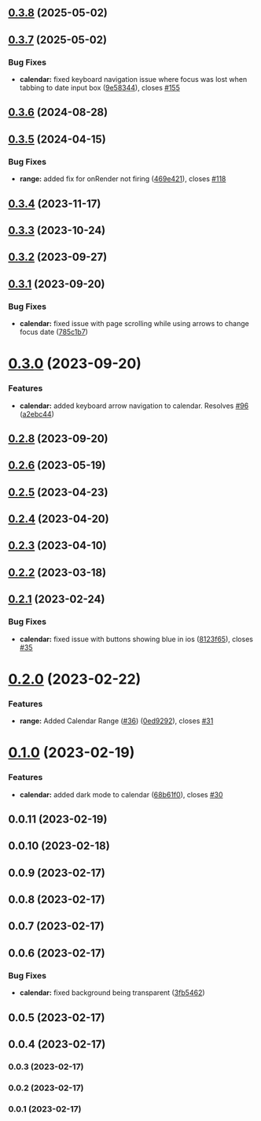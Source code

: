 

## [0.3.8](https://github.com/DateDreamer/DateDreamer/compare/0.3.7...0.3.8) (2025-05-02)

## [0.3.7](https://github.com/DateDreamer/DateDreamer/compare/0.3.6...0.3.7) (2025-05-02)


### Bug Fixes

* **calendar:** fixed keyboard navigation issue where focus was lost when tabbing to date input box ([9e58344](https://github.com/DateDreamer/DateDreamer/commit/9e58344b71674ab8bdac33a564cbaaede4642899)), closes [#155](https://github.com/DateDreamer/DateDreamer/issues/155)

## [0.3.6](https://github.com/DateDreamer/DateDreamer/compare/0.3.5...0.3.6) (2024-08-28)

## [0.3.5](https://github.com/DateDreamer/DateDreamer/compare/0.3.4...0.3.5) (2024-04-15)


### Bug Fixes

* **range:** added fix for onRender not firing ([469e421](https://github.com/DateDreamer/DateDreamer/commit/469e421381a2ee59c8c394a197704bfe40dc962a)), closes [#118](https://github.com/DateDreamer/DateDreamer/issues/118)

## [0.3.4](https://github.com/DateDreamer/DateDreamer/compare/0.3.3...0.3.4) (2023-11-17)

## [0.3.3](https://github.com/DateDreamer/DateDreamer/compare/0.3.2...0.3.3) (2023-10-24)

## [0.3.2](https://github.com/DateDreamer/DateDreamer/compare/0.3.1...0.3.2) (2023-09-27)

## [0.3.1](https://github.com/DateDreamer/DateDreamer/compare/0.3.0...0.3.1) (2023-09-20)


### Bug Fixes

* **calendar:** fixed issue with page scrolling while using arrows to change focus date ([785c1b7](https://github.com/DateDreamer/DateDreamer/commit/785c1b72bc772b49b4a12f4fbcc774cd7a358d2d))

# [0.3.0](https://github.com/DateDreamer/DateDreamer/compare/0.2.8...0.3.0) (2023-09-20)


### Features

* **calendar:** added keyboard arrow navigation to calendar. Resolves [#96](https://github.com/DateDreamer/DateDreamer/issues/96) ([a2ebc44](https://github.com/DateDreamer/DateDreamer/commit/a2ebc44e21358c7fc532914974beb90c24bf63a4))

## [0.2.8](https://github.com/DateDreamer/DateDreamer/compare/0.2.6...0.2.8) (2023-09-20)

## [0.2.6](https://github.com/DateDreamer/DateDreamer/compare/0.2.5...0.2.6) (2023-05-19)

## [0.2.5](https://github.com/DateDreamer/DateDreamer/compare/0.2.4...0.2.5) (2023-04-23)

## [0.2.4](https://github.com/DateDreamer/DateDreamer/compare/0.2.3...0.2.4) (2023-04-20)

## [0.2.3](https://github.com/DateDreamer/DateDreamer/compare/0.2.2...0.2.3) (2023-04-10)

## [0.2.2](https://github.com/DateDreamer/DateDreamer/compare/0.2.1...0.2.2) (2023-03-18)

## [0.2.1](https://github.com/DateDreamer/DateDreamer/compare/0.2.0...0.2.1) (2023-02-24)


### Bug Fixes

* **calendar:** fixed issue with buttons showing blue in ios ([8123f65](https://github.com/DateDreamer/DateDreamer/commit/8123f654e31862d49a02b54d94f7548eae9f507f)), closes [#35](https://github.com/DateDreamer/DateDreamer/issues/35)

# [0.2.0](https://github.com/DateDreamer/DateDreamer/compare/0.1.0...0.2.0) (2023-02-22)


### Features

* **range:** Added Calendar Range ([#36](https://github.com/DateDreamer/DateDreamer/issues/36)) ([0ed9292](https://github.com/DateDreamer/DateDreamer/commit/0ed92926c470b7077ebe58028a67035d525b2e1b)), closes [#31](https://github.com/DateDreamer/DateDreamer/issues/31)

# [0.1.0](https://github.com/DateDreamer/DateDreamer/compare/0.0.11...0.1.0) (2023-02-19)


### Features

* **calendar:** added dark mode to calendar ([68b61f0](https://github.com/DateDreamer/DateDreamer/commit/68b61f00a5d49b31979bac4d841762829ed2553a)), closes [#30](https://github.com/DateDreamer/DateDreamer/issues/30)

## 0.0.11 (2023-02-19)

## 0.0.10 (2023-02-18)

## 0.0.9 (2023-02-17)

## 0.0.8 (2023-02-17)

## 0.0.7 (2023-02-17)

## 0.0.6 (2023-02-17)


### Bug Fixes

* **calendar:** fixed background being transparent ([3fb5462](https://github.com/DateDreamer/DateDreamer/commit/3fb54627ac449f4e74db78441160b1cfeb267495))

## 0.0.5 (2023-02-17)

## 0.0.4 (2023-02-17)

### 0.0.3 (2023-02-17)

### 0.0.2 (2023-02-17)

### 0.0.1 (2023-02-17)
